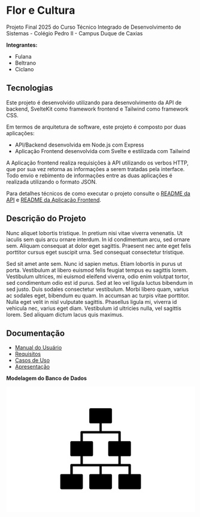 # Flor e Cultura

Projeto Final 2025 do Curso Técnico Integrado de Desenvolvimento de Sistemas - Colégio Pedro II - Campus Duque de Caxias

**Integrantes:**
 - Fulana
 - Beltrano
 - Ciclano

 ## Tecnologias

Este projeto é desenvolvido utilizando  para desenvolvimento da API de backend, SvelteKit como framework frontend e Tailwind como framework CSS.

Em termos de arquitetura de software, este projeto é composto por duas aplicações:
- API/Backend desenvolvida em Node.js com Express
- Aplicação Frontend desenvolvida com Svelte e estilizada com Tailwind

A Aplicação frontend realiza requisições à API utilizando os verbos HTTP, que por sua vez retorna as informações a serem tratadas pela interface. Todo envio e rebimento de informações entre as duas aplicações é realizada utilizando o formato JSON.

Para detalhes técnicos de como executar o projeto consulte o [README da API](src/api/README.md) e [README da Aplicação Frontend](src/frontend-app/README.md). 

## Descrição do Projeto

Nunc aliquet lobortis tristique. In pretium nisi vitae viverra venenatis. Ut iaculis sem quis arcu ornare interdum. In id condimentum arcu, sed ornare sem. Aliquam consequat at dolor eget sagittis. Praesent nec ante eget felis porttitor cursus eget suscipit urna. Sed consequat consectetur tristique.

Sed sit amet ante sem. Nunc id sapien metus. Etiam lobortis in purus ut porta. Vestibulum at libero euismod felis feugiat tempus eu sagittis lorem. Vestibulum ultrices, mi euismod eleifend viverra, odio enim volutpat tortor, sed condimentum odio est id purus. Sed at leo vel ligula luctus bibendum in sed justo. Duis sodales consectetur vestibulum. Morbi libero quam, varius ac sodales eget, bibendum eu quam. In accumsan ac turpis vitae porttitor. Nulla eget velit in nisl vulputate sagittis. Phasellus ligula mi, viverra id vehicula nec, varius eget diam. Vestibulum id ultricies nulla, vel sagittis lorem. Sed aliquam dictum lacus quis maximus.

## Documentação

- [Manual do Usuário](manual.md)
- [Requisitos](requisitos.md)
- [Casos de Uso](casos-de-uso.md)
- [Apresentação](apresentacao.pdf)

**Modelagem do Banco de Dados**

![Diagrama de Banco de Dados](diagramas/diagrama-exemplo.png)
